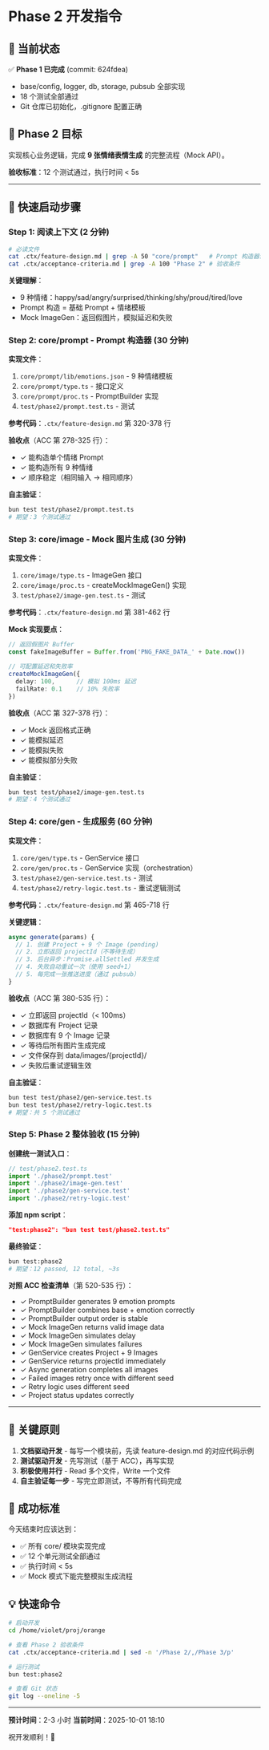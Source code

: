 # Phase 2 开发指令

## 📍 当前状态

✅ **Phase 1 已完成** (commit: 624fdea)
- base/config, logger, db, storage, pubsub 全部实现
- 18 个测试全部通过
- Git 仓库已初始化，.gitignore 配置正确

## 🎯 Phase 2 目标

实现核心业务逻辑，完成 **9 张情绪表情生成** 的完整流程（Mock API）。

**验收标准**：12 个测试通过，执行时间 < 5s

---

## 🚀 快速启动步骤

### Step 1: 阅读上下文 (2 分钟)

```bash
# 必读文件
cat .ctx/feature-design.md | grep -A 50 "core/prompt"   # Prompt 构造器设计
cat .ctx/acceptance-criteria.md | grep -A 100 "Phase 2" # 验收条件
```

**关键理解**：
- 9 种情绪：happy/sad/angry/surprised/thinking/shy/proud/tired/love
- Prompt 构造 = 基础 Prompt + 情绪模板
- Mock ImageGen：返回假图片，模拟延迟和失败

### Step 2: core/prompt - Prompt 构造器 (30 分钟)

**实现文件**：
1. `core/prompt/lib/emotions.json` - 9 种情绪模板
2. `core/prompt/type.ts` - 接口定义
3. `core/prompt/proc.ts` - PromptBuilder 实现
4. `test/phase2/prompt.test.ts` - 测试

**参考代码**：`.ctx/feature-design.md` 第 320-378 行

**验收点**（ACC 第 278-325 行）：
- ✓ 能构造单个情绪 Prompt
- ✓ 能构造所有 9 种情绪
- ✓ 顺序稳定（相同输入 → 相同顺序）

**自主验证**：
```bash
bun test test/phase2/prompt.test.ts
# 期望：3 个测试通过
```

### Step 3: core/image - Mock 图片生成 (30 分钟)

**实现文件**：
1. `core/image/type.ts` - ImageGen 接口
2. `core/image/proc.ts` - createMockImageGen() 实现
3. `test/phase2/image-gen.test.ts` - 测试

**参考代码**：`.ctx/feature-design.md` 第 381-462 行

**Mock 实现要点**：
```typescript
// 返回假图片 Buffer
const fakeImageBuffer = Buffer.from('PNG_FAKE_DATA_' + Date.now())

// 可配置延迟和失败率
createMockImageGen({
  delay: 100,      // 模拟 100ms 延迟
  failRate: 0.1    // 10% 失败率
})
```

**验收点**（ACC 第 327-378 行）：
- ✓ Mock 返回格式正确
- ✓ 能模拟延迟
- ✓ 能模拟失败
- ✓ 能模拟部分失败

**自主验证**：
```bash
bun test test/phase2/image-gen.test.ts
# 期望：4 个测试通过
```

### Step 4: core/gen - 生成服务 (60 分钟)

**实现文件**：
1. `core/gen/type.ts` - GenService 接口
2. `core/gen/proc.ts` - GenService 实现（orchestration）
3. `test/phase2/gen-service.test.ts` - 测试
4. `test/phase2/retry-logic.test.ts` - 重试逻辑测试

**参考代码**：`.ctx/feature-design.md` 第 465-718 行

**关键逻辑**：
```typescript
async generate(params) {
  // 1. 创建 Project + 9 个 Image (pending)
  // 2. 立即返回 projectId（不等待生成）
  // 3. 后台异步：Promise.allSettled 并发生成
  // 4. 失败自动重试一次（使用 seed+1）
  // 5. 每完成一张推送进度（通过 pubsub）
}
```

**验收点**（ACC 第 380-535 行）：
- ✓ 立即返回 projectId（< 100ms）
- ✓ 数据库有 Project 记录
- ✓ 数据库有 9 个 Image 记录
- ✓ 等待后所有图片生成完成
- ✓ 文件保存到 data/images/{projectId}/
- ✓ 失败后重试逻辑生效

**自主验证**：
```bash
bun test test/phase2/gen-service.test.ts
bun test test/phase2/retry-logic.test.ts
# 期望：共 5 个测试通过
```

### Step 5: Phase 2 整体验收 (15 分钟)

**创建统一测试入口**：
```typescript
// test/phase2.test.ts
import './phase2/prompt.test'
import './phase2/image-gen.test'
import './phase2/gen-service.test'
import './phase2/retry-logic.test'
```

**添加 npm script**：
```json
"test:phase2": "bun test test/phase2.test.ts"
```

**最终验证**：
```bash
bun test:phase2
# 期望：12 passed, 12 total, ~3s
```

**对照 ACC 检查清单**（第 520-535 行）：
- ✓ PromptBuilder generates 9 emotion prompts
- ✓ PromptBuilder combines base + emotion correctly
- ✓ PromptBuilder output order is stable
- ✓ Mock ImageGen returns valid image data
- ✓ Mock ImageGen simulates delay
- ✓ Mock ImageGen simulates failures
- ✓ GenService creates Project + 9 Images
- ✓ GenService returns projectId immediately
- ✓ Async generation completes all images
- ✓ Failed images retry once with different seed
- ✓ Retry logic uses different seed
- ✓ Project status updates correctly

---

## 🔑 关键原则

1. **文档驱动开发** - 每写一个模块前，先读 feature-design.md 的对应代码示例
2. **测试驱动开发** - 先写测试（基于 ACC），再写实现
3. **积极使用并行** - Read 多个文件，Write 一个文件
4. **自主验证每一步** - 写完立即测试，不等所有代码完成

## 🎯 成功标准

今天结束时应该达到：
- ✅ 所有 core/ 模块实现完成
- ✅ 12 个单元测试全部通过
- ✅ 执行时间 < 5s
- ✅ Mock 模式下能完整模拟生成流程

## 💡 快速命令

```bash
# 启动开发
cd /home/violet/proj/orange

# 查看 Phase 2 验收条件
cat .ctx/acceptance-criteria.md | sed -n '/Phase 2/,/Phase 3/p'

# 运行测试
bun test:phase2

# 查看 Git 状态
git log --oneline -5
```

---

**预计时间**：2-3 小时
**当前时间**：2025-10-01 18:10

祝开发顺利！🚀
